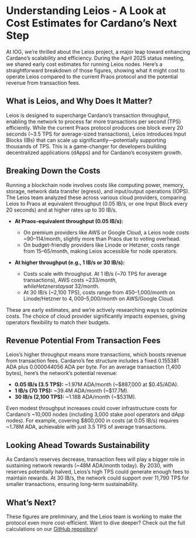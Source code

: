 # Understanding Leios - A Look at Cost Estimates for Cardano’s Next Step

At IOG, we’re thrilled about the Leios project, a major leap toward enhancing Cardano’s scalability and efficiency. During the April 2025 status meeting, we shared early cost estimates for running Leios nodes. Here’s a straightforward breakdown of those figures, showing what it might cost to operate Leios compared to the current Praos protocol and the potential revenue from transaction fees.

## What is Leios, and Why Does It Matter?

Leios is designed to supercharge Cardano’s transaction throughput, enabling the network to process far more transactions per second (TPS) efficiently. While the current Praos protocol produces one block every 20 seconds (~3.5 TPS for average-sized transactions), Leios introduces Input Blocks (IBs) that can scale up significantly—potentially supporting thousands of TPS. This is a game-changer for developers building decentralized applications (dApps) and for Cardano’s ecosystem growth.

## Breaking Down the Costs

Running a blockchain node involves costs like computing power, memory, storage, network data transfer (egress), and input/output operations (IOPS). The Leios team analyzed these across various cloud providers, comparing Leios to Praos at equivalent throughput (0.05 IB/s, or one Input Block every 20 seconds) and at higher rates up to 30 IB/s.

- **At Praos-equivalent throughput (0.05 IB/s):**
  - On premium providers like AWS or Google Cloud, a Leios node costs ~$90–$114/month, slightly more than Praos due to voting overhead.
  - On budget-friendly providers like Linode or Hetzner, costs range from $15–$65/month, making Leios accessible for node operators.

- **At higher throughput (e.g., 1 IB/s or 30 IB/s):**
  - Costs scale with throughput. At 1 IB/s (~70 TPS for average transactions), AWS costs ~$233/month, while Hetzner stays at ~$32/month.
  - At 30 IB/s (~2,100 TPS), costs range from $450–$1,000/month on Linode/Hetzner to $4,000–$5,000/month on AWS/Google Cloud.

These are early estimates, and we’re actively researching ways to optimize costs. The choice of cloud provider significantly impacts expenses, giving operators flexibility to match their budgets.

## Revenue Potential From Transaction Fees

Leios’s higher throughput means more transactions, which boosts revenue from transaction fees. Cardano’s fee structure includes a fixed 0.155381 ADA plus 0.000044056 ADA per byte. For an average transaction (1,400 bytes), here’s the network’s potential revenue:

- **0.05 IB/s (3.5 TPS):** ~1.97M ADA/month (~$887,000 at $0.45/ADA).
- **1 IB/s (70 TPS):** ~39.4M ADA/month (~$17.7M).
- **30 IB/s (2,100 TPS):** ~1.18B ADA/month (~$531M).

Even modest throughput increases could cover infrastructure costs for Cardano’s ~10,000 nodes (including 3,000 stake pool operators and dApp nodes). For example, covering $800,000 in costs (at 0.05 IB/s) requires ~1.78M ADA, achievable with just 3.5 TPS of average transactions.

## Looking Ahead Towards Sustainability

As Cardano’s reserves decrease, transaction fees will play a bigger role in sustaining network rewards (~48M ADA/month today). By 2030, with reserves potentially halved, Leios’s high TPS could generate enough fees to maintain rewards. At 30 IB/s, the network could support over 11,790 TPS for smaller transactions, ensuring long-term sustainability.

## What’s Next?

These figures are preliminary, and the Leios team is working to make the protocol even more cost-efficient. Want to dive deeper? Check out the full calculations on our [GitHub repository](https://github.com/input-output-hk/ouroboros-leios/)!
